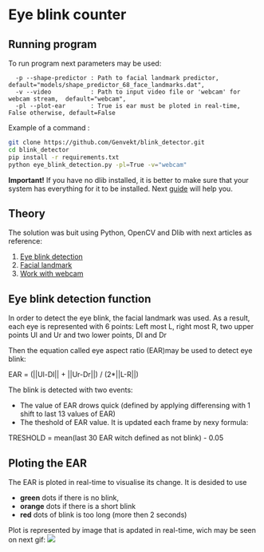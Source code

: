 # Eye blink counter
## Running program
To run program next parameters may be used:
```pithon
  -p --shape-predictor : Path to facial landmark predictor, default="models/shape_predictor_68_face_landmarks.dat", 
  -v --video           : Path to input video file or 'webcam' for webcam stream,  default="webcam", 
  -pl --plot-ear       : True is ear must be ploted in real-time, False otherwise, default=False               
```

Example of a command :
```sh
git clone https://github.com/Genvekt/blink_detector.git
cd blink_detector
pip install -r requirements.txt
python eye_blink_detection.py -pl=True -v="webcam"
```

**Important!** If you have no dlib installed, it is better to make sure that your system has everything for it to be installed.
Next [guide](https://www.pyimagesearch.com/2017/03/27/how-to-install-dlib/) will help you.

## Theory
The solution was buit using Python, OpenCV and Dlib with next articles as reference:
1. [Eye blink detection](https://www.pyimagesearch.com/2017/04/24/eye-blink-detection-opencv-python-dlib/)
2. [Facial landmark](https://www.pyimagesearch.com/2017/04/10/detect-eyes-nose-lips-jaw-dlib-opencv-python/)
3. [Work with webcam](https://opencv-python-tutroals.readthedocs.io/en/latest/py_tutorials/py_gui/py_video_display/py_video_display.html)

## Eye blink detection function
In order to detect the eye blink, the facial landmark was used. As a result, each eye is represented with 6 points: Left most L, right most R, two upper points Ul and Ur and two lower points, Dl and Dr

Then the equation called eye aspect ratio (EAR)may be used to detect eye blink: 

EAR = (||Ul-Dl|| + ||Ur-Dr||) / (2*||L-R||)

The blink is detected with two events:
- The value of EAR drows quick (defined by applying  differensing with 1 shift to last 13 values of EAR)
- The theshold of EAR value. It is updated each frame by nexy formula:

TRESHOLD = mean(last 30 EAR witch defined as not blink) - 0.05

## Ploting the EAR
The EAR is ploted in real-time to visualise its change. It is desided to use 
- **green** dots if there is no blink, 
- **orange** dots if there is a short blink
- **red** dots of blink is too long (more then 2 seconds)

Plot is represented by image that is apdated in real-time, wich may be seen on next gif:
![](https://github.com/Genvekt/blink_detector/blob/master/images/ezgif.com-video-to-gif.gif)
